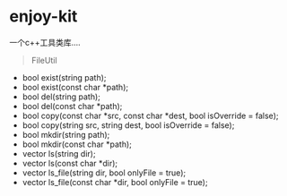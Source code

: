 # enjoy-kit

一个c++工具类库....

> FileUtil

- bool exist(string path);
- bool exist(const char *path);
- bool del(string path);
- bool del(const char *path);
- bool copy(const char *src, const char *dest, bool isOverride = false);
- bool copy(string src, string dest, bool isOverride = false);
- bool mkdir(string path);
- bool mkdir(const char *path);
- vector<string> ls(string dir);
- vector<string> ls(const char *dir);
- vector<File> ls_file(string dir, bool onlyFile = true);
- vector<File> ls_file(const char *dir, bool onlyFile = true);